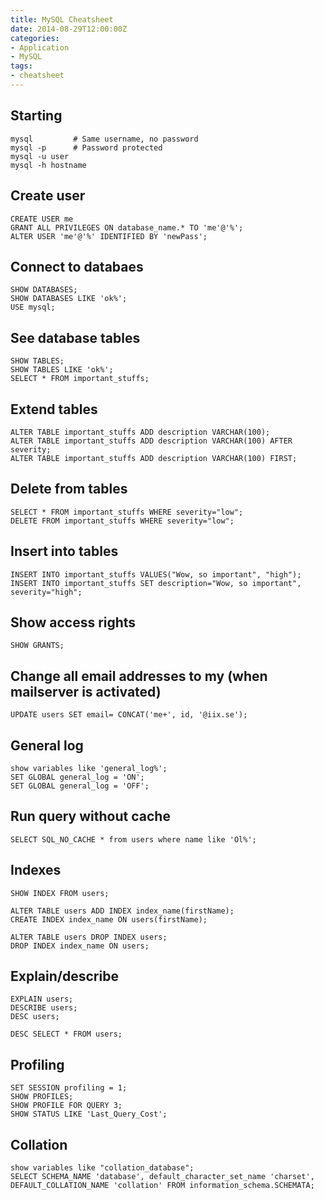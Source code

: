 ```yaml
---
title: MySQL Cheatsheet
date: 2014-08-29T12:00:00Z
categories:
- Application
- MySQL
tags:
- cheatsheet
---
```

## Starting
    mysql         # Same username, no password
    mysql -p      # Password protected
    mysql -u user
    mysql -h hostname

## Create user
```
CREATE USER me
GRANT ALL PRIVILEGES ON database_name.* TO 'me'@'%';
ALTER USER 'me'@'%' IDENTIFIED BY 'newPass';
```

## Connect to databaes
    SHOW DATABASES;
    SHOW DATABASES LIKE 'ok%';
    USE mysql;

## See database tables
    SHOW TABLES;
    SHOW TABLES LIKE 'ok%';
    SELECT * FROM important_stuffs;

## Extend tables
    ALTER TABLE important_stuffs ADD description VARCHAR(100);
    ALTER TABLE important_stuffs ADD description VARCHAR(100) AFTER severity;
    ALTER TABLE important_stuffs ADD description VARCHAR(100) FIRST;

## Delete from tables
    SELECT * FROM important_stuffs WHERE severity="low";
    DELETE FROM important_stuffs WHERE severity="low";

## Insert into tables
    INSERT INTO important_stuffs VALUES("Wow, so important", "high");
    INSERT INTO important_stuffs SET description="Wow, so important", severity="high";

## Show access rights
    SHOW GRANTS;

## Change all email addresses to my  (when mailserver is activated)
    UPDATE users SET email= CONCAT('me+', id, '@iix.se');

## General log
    show variables like 'general_log%';
    SET GLOBAL general_log = 'ON';
    SET GLOBAL general_log = 'OFF';

## Run query without cache
    SELECT SQL_NO_CACHE * from users where name like 'Ol%';

## Indexes
    SHOW INDEX FROM users;

    ALTER TABLE users ADD INDEX index_name(firstName);
    CREATE INDEX index_name ON users(firstName);
    
    ALTER TABLE users DROP INDEX users;
    DROP INDEX index_name ON users;

## Explain/describe
    EXPLAIN users;
    DESCRIBE users;
    DESC users;

    DESC SELECT * FROM users;

## Profiling
    SET SESSION profiling = 1;
    SHOW PROFILES;
    SHOW PROFILE FOR QUERY 3;
    SHOW STATUS LIKE 'Last_Query_Cost';
    
## Collation
    show variables like "collation_database";
    SELECT SCHEMA_NAME 'database', default_character_set_name 'charset', DEFAULT_COLLATION_NAME 'collation' FROM information_schema.SCHEMATA;

